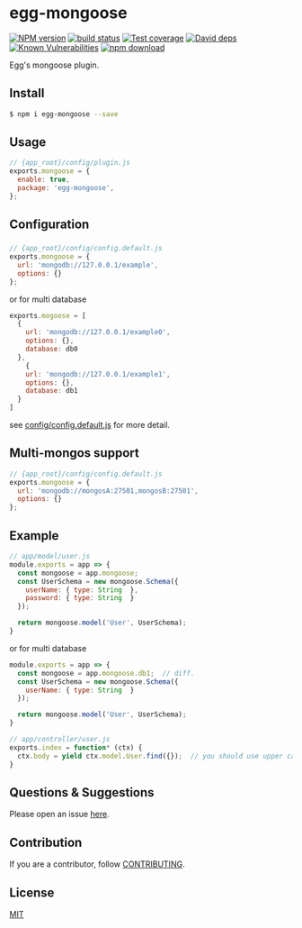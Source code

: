 # egg-mongoose
[![NPM version][npm-image]][npm-url]
[![build status][travis-image]][travis-url]
[![Test coverage][codecov-image]][codecov-url]
[![David deps][david-image]][david-url]
[![Known Vulnerabilities][snyk-image]][snyk-url]
[![npm download][download-image]][download-url]

[npm-image]: https://img.shields.io/npm/v/egg-mongoose.svg?style=flat-square
[npm-url]: https://npmjs.org/package/egg-mongoose
[travis-image]: https://img.shields.io/travis/eggjs/egg-mongoose.svg?style=flat-square
[travis-url]: https://travis-ci.org/eggjs/egg-mongoose
[codecov-image]: https://img.shields.io/codecov/c/github/eggjs/egg-mongoose.svg?style=flat-square
[codecov-url]: https://codecov.io/github/eggjs/egg-mongoose?branch=master
[david-image]: https://img.shields.io/david/eggjs/egg-mongoose.svg?style=flat-square
[david-url]: https://david-dm.org/eggjs/egg-mongoose
[snyk-image]: https://snyk.io/test/npm/egg-mongoose/badge.svg?style=flat-square
[snyk-url]: https://snyk.io/test/npm/egg-mongoose
[download-image]: https://img.shields.io/npm/dm/egg-mongoose.svg?style=flat-square
[download-url]: https://npmjs.org/package/egg-mongoose

Egg's mongoose plugin.

## Install

```bash
$ npm i egg-mongoose --save
```

## Usage

```js
// {app_root}/config/plugin.js
exports.mongoose = {
  enable: true,
  package: 'egg-mongoose',
};
```

## Configuration

### 
```js
// {app_root}/config/config.default.js
exports.mongoose = {
  url: 'mongodb://127.0.0.1/example',
  options: {}
};
```

or for multi database

```js
exports.mogoose = [
  {
    url: 'mongodb://127.0.0.1/example0',
    options: {},
    database: db0
  },
    {
    url: 'mongodb://127.0.0.1/example1',
    options: {},
    database: db1
  }
]
```

see [config/config.default.js](config/config.default.js) for more detail.

## Multi-mongos support

```js
// {app_root}/config/config.default.js
exports.mongoose = {
  url: 'mongodb://mongosA:27501,mongosB:27501',
  options: {}
};
```

## Example
```js
// app/model/user.js
module.exports = app => {
  const mongoose = app.mongoose;
  const UserSchema = new mongoose.Schema({
    userName: { type: String  },
    password: { type: String  }
  });

  return mongoose.model('User', UserSchema);
}
```

or for multi database

```js
module.exports = app => {
  const mongoose = app.mongoose.db1;  // diff.
  const UserSchema = new mongoose.Schema({
    userName: { type: String  }
  });

  return mongoose.model('User', UserSchema);
}
```

```js
// app/controller/user.js
exports.index = function* (ctx) {
  ctx.body = yield ctx.model.User.find({});  // you should use upper case to access mongoose model
}
```

## Questions & Suggestions

Please open an issue [here](https://github.com/eggjs/egg-mongoose/issues).

## Contribution

If you are a contributor, follow [CONTRIBUTING](https://eggjs.org/zh-cn/contributing.html).

## License

[MIT](LICENSE)
